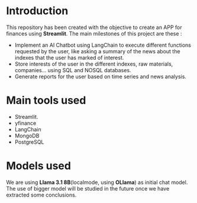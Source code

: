 # Introduction

This repository has been created with the objective to create an APP for finances using **Streamlit**. The main milestones of this project are these : 

-   Implement an AI Chatbot using LangChain to execute different functions requested by the user, like asking a summary of the news about the indexes that the user has marked of interest.
-   Store interests of the user in the different indexes, raw materials, companies... using SQL and NOSQL databases.
-   Generate reports for the user based on time series and news analysis.

# Main tools used

-   Streamlit.
-   yfinance
-   LangChain
-   MongoDB
-   PostgreSQL

# Models used

We are using **Llama 3.1 8B**(localmode, using **OLlama**) as initial chat model. The use of bigger model will be studied in the future once we have extracted some conclusions. 
